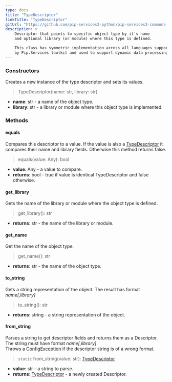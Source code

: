 ```yaml
---
type: docs
title: "TypeDescriptor"
linkTitle: "TypeDescriptor"
gitUrl: "https://github.com/pip-services3-python/pip-services3-commons-python"
description: >
    Descriptor that points to specific object type by it's name
    and optional library (or module) where this type is defined.

    This class has symmetric implementation across all languages supported
    by Pip.Services toolkit and used to support dynamic data processing.
---
```


### Constructors
Creates a new instance of the type descriptor and sets its values.

> TypeDescriptor(name: str, library: str)

- **name**: str - a name of the object type.
- **library**: str - a library or module where this object type is implemented.


### Methods

#### equals
Compares this descriptor to a value.
If the value is also a [TypeDescriptor]() it compares their name and library fields.
Otherwise this method returns false.

> equals(value: Any): bool

- **value**: Any - a value to compare.
- **returns**: bool - true if value is identical TypeDescriptor and false otherwise.

#### get_library
Gets the name of the library or module where the object type is defined.

> get_library(): str

- **returns**: str - the name of the library or module.


#### get_name
Get the name of the object type.

> get_name(): str

- **returns**: str - the name of the object type.


#### to_string
Gets a string representation of the object.
The result has format *name[,library]*

> to_string(): str

- **returns**: string - a string representation of the object.


#### from_string
Parses a string to get descriptor fields and returns them as a Descriptor.
The string must have format *name[,library]*  
Throws a [ConfigException](../../errors/config_exception) if the descriptor string is of a wrong format.

> `static` from_string(value: str): [TypeDescriptor]()

- **value**: str - a string to parse.
- **returns**: [TypeDescriptor]() - a newly created Descriptor.
